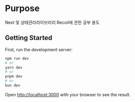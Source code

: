 # Purpose
Next 및 상태관리라이브러리 Recoil에 관한 공부 용도

## Getting Started

First, run the development server:

```bash
npm run dev
# or
yarn dev
# or
pnpm dev
# or
bun dev
```

Open [http://localhost:3000](http://localhost:3000) with your browser to see the result.